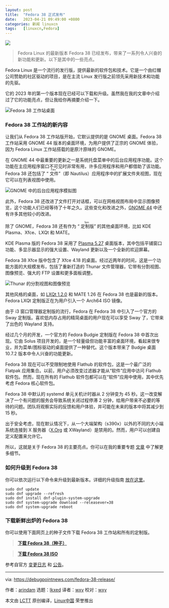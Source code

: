 ```yaml
---
layout: post
title:	"Fedora 38 正式发布"
date:	2023-04-21 09:49:00 +0800 
categories:	新闻 linuxcn 
tags:	[linuxcn,Fedora]
---
```



![](/Asserts/Images//attachment/album/202304/21/094903rq21hgkbog6ky1jb.jpg)



> 
> Fedora Linux 的最新版本 Fedora 38 已经发布，带来了一系列令人兴奋的新功能和更新。以下是其中的一些亮点。
> 
> 
> 


Fedora Linux 是一个流行的发行版，提供最新的软件包和技术。它是一个由红帽公司赞助的社区驱动的项目，是在主流 Linux 发行版之前领先采用新技术和功能的先驱。


它的 2023 年的第一个版本现在已经可以下载和升级。虽然我在我的文章中介绍过了它的功能亮点，但让我给你再摘要介绍一下。


![Fedora 38 工作站桌面](/Asserts/Images//attachment/album/202304/21/095104bvkcvgynk10xc0dn.jpg)


### Fedora 38 工作站的新内容


让我们从 Fedora 38 工作站版开始，它默认提供的是 GNOME 桌面。Fedora 38 工作站采用 GNOME 44 版本的桌面环境，为用户提供了正宗的 GNOME 体验，因为 Fedora Linux 工作站搭载的是原汁原味的 GNOME。


在 GNOME 44 中最重要的更新之一是系统托盘菜单中的后台应用程序功能。这个功能在主应用程序窗口不可见时非常有用，许多应用程序和用户都借助了该功能。Fedora 38 还包括了 “<ruby> 文件 <rt>  Files </rt></ruby>”（即 Nautilus）应用程序中的扩展文件夹视图，现在它可以在列表视图中使用。


![GNOME 中的后台应用程序模拟图](/Asserts/Images//attachment/album/202304/21/095118nm5n7jiqnj4qoqoh.jpg)


此外，Fedora 38 还改进了文件打开对话框，可以在网格视图布局中显示图像预览，这个功能人们已经等待了十年之久。这些变化和改进之外，[GNOME 44](https://www.debugpoint.com/gnome-44/) 中还有许多其他较小的改进。


除了 GNOME，Fedora 38 还有作为 “<ruby> 定制版 <rt>  Spin </rt></ruby>” 的其他桌面环境，比如 KDE Plasma、Xfce、LXQt 和 MATE。


KDE Plasma 版的 Fedora 38 采用了 [Plasma 5.27](https://www.debugpoint.com/kde-plasma-5-27/) 桌面版本，其中包括平铺窗口功能、多显示器显示的强大设置、Wayland 更新以及一个全新的欢迎屏幕。


Fedora 38 Xfce 版中包含了 Xfce 4.18 的桌面。经过近两年的时间，这是一个功能方面的大规模发布，包括了重新打造的 Thunar 文件管理器，它带有分割视图、图像预览、强大的 FTP 设置和更多面板调整。


![Thunar 的分割视图和图像预览](/Asserts/Images//attachment/album/202304/21/095126tpmzey7hdf511i33.jpg)


其他风格的桌面，如 [LXQt 1.2.0](https://www.debugpoint.com/lxqt-1-2-0-features/) 和 MATE 1.26 在 Fedora 38 也是最新的版本。Fedora LXQt 定制版正在为用户引入一个 Arch64 ISO 镜像。


由于 i3 窗口管理器定制版的流行，Fedora 在 Fedora 38 中引入了一个官方的 Sway 定制版。喜欢低内存占用的精简桌面的用户现在可以享受 Sway 了，它带来了出色的 Wayland 支持。


经过几个月的开发，一个官方的 Fedora Budgie 定制版在 Fedora 38 中首次出现。它由 Solus 项目开发的，是一个轻量级但功能丰富的桌面环境，看起来很专业，并为菜单/图标驱动的桌面提供了一种替代。这个版本带来了 Budgie 桌面 10.7.2 版本中令人兴奋的功能更新。


Fedora 38 现在可以不受限制地使用 Flathub 的软件包，这是一个最广泛的 Flatpak 应用集合。以前，用户必须改变过滤器才能从“软件”应用中访问 Flathub 软件包。然而，现在所有的 Flathub 软件包都可以在“软件”应用中使用，其中优先考虑 Fedora 核心软件包。


Fedora 38 中默认的 systemd 单元关机计时器从 2 分钟变为 45 秒。这一改变解决了一个有问题的服务会导致系统关闭过程停滞 2 分钟，给用户带来不必要的等待的问题。团队将观察实际的反馈和用户体验，并可能在未来的版本中将其减少到 15 秒。


出于安全考虑，现在默认情况下，从一个大端架构（s390x）以外的不同的大小端系统连接到 X 服务器（[X.Org](http://X.Org) 或 XWayland）是禁用的。然而，用户可以创建自定义配置来允许它。


所以，这就是关于 Fedora 38 的主要亮点。你可以在我的重要专题 [文章](https://www.debugpoint.com/fedora-38/) 中了解更多细节。


### 如何升级到 Fedora 38


你可以依次运行以下命令来升级到最新版本。详细的升级指南 [放在这里](https://www.debugpoint.com/upgrade-fedora-38-from-fedora-37/)。



```
sudo dnf update
sudo dnf upgrade --refresh
sudo dnf install dnf-plugin-system-upgrade
sudo dnf system-upgrade download --releasever=38
sudo dnf system-upgrade reboot

```

### 下载新鲜出炉的 Fedora 38


你可以使用下面网页上的种子文件下载 Fedora 38 工作站和所有的定制版。



> 
> **[下载 Fedora 38（种子）](https://torrent.fedoraproject.org/)**
> 
> 
> 



> 
> **[下载 Fedora 38 ISO](https://fedoraproject.org/workstation/download/)**
> 
> 
> 


参考自官方 [变更日志](https://fedoraproject.org/wiki/Releases/38/ChangeSet) 和 [公告](https://fedoramagazine.org/whats-new-fedora-38-workstation/)。




---


via: <https://debugpointnews.com/fedora-38-release/>


作者：[arindam](https://debugpointnews.com/author/dpicubegmail-com/) 选题：[lkxed](https://github.com/lkxed/) 译者：[wxy](https://github.com/wxy) 校对：[wxy](https://github.com/wxy)


本文由 [LCTT](https://github.com/LCTT/TranslateProject) 原创编译，[Linux中国](https://linux.cn/) 荣誉推出
